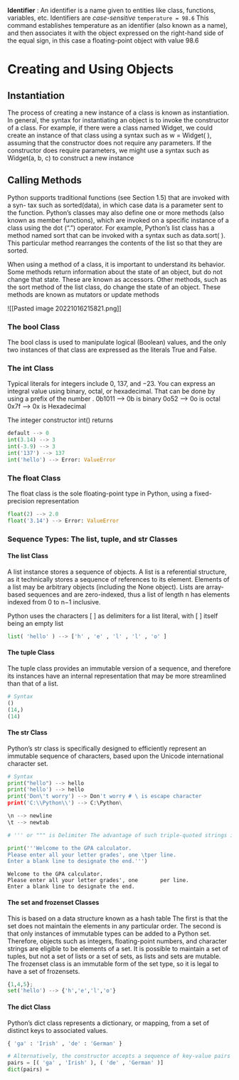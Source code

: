 


**Identifier** : An identifier is a name given to entities like class, functions, variables, etc. Identifiers are *case-sensitive*
`temperature = 98.6`
This command establishes temperature as an identifier (also known as a name), and then associates it with the object expressed on the right-hand side of the equal sign, in this case a floating-point object with value 98.6

# Creating and Using Objects

## Instantiation  
The process of creating a new instance of a class is known as instantiation. In  general, the syntax for instantiating an object is to invoke the constructor of a class.  For example, if there were a class named Widget, we could create an instance of  that class using a syntax such as w = Widget( ), assuming that the constructor does  not require any parameters. If the constructor does require parameters, we might  use a syntax such as Widget(a, b, c) to construct a new instance

## Calling Methods  
Python supports traditional functions (see Section 1.5) that are invoked with a syn- tax such as sorted(data), in which case data is a parameter sent to the function. Python’s classes may also define one or more methods (also known as member functions), which are invoked on a specific instance of a class using the dot (“.”)  operator. For example, Python’s list class has a method named sort that can be invoked with a syntax such as data.sort( ). This particular method rearranges the contents of the list so that they are sorted.

When using a method of a class, it is important to understand its behavior. Some methods return information about the state of an object, but do not change that state. These are known as accessors. Other methods, such as the sort method of the list class, do change the state of an object. These methods are known as mutators or update methods

![[Pasted image 20221016215821.png]]

### The bool Class

The bool class is used to manipulate logical (Boolean) values, and the only two instances of that class are expressed as the literals True and False.

### The int Class

Typical literals for integers include 0, 137, and −23. 
You can express an integral value using binary, octal, or hexadecimal. That can be done by using a prefix of the number .
0b1011 --> 0b is binary
0o52 --> 0o is octal
0x7f --> 0x is Hexadecimal

The integer constructor int() returns
```python
default --> 0
int(3.14) --> 3
int(-3.9) --> 3
int('137') --> 137
int('hello') --> Error: ValueError
```

### The float Class

The float class is the sole floating-point type in Python, using a fixed-precision representation

```python
float(2) --> 2.0
float('3.14') --> Error: ValueError
```

### Sequence Types: The list, tuple, and str Classes

#### The list Class
A list instance stores a sequence of objects. A list is a referential structure, as it technically stores a sequence of references to its element. Elements of a list may be arbitrary objects (including the None object). Lists are array-based sequences and are zero-indexed, thus a list of length n has elements indexed from 0 to n−1 inclusive.

Python uses the characters [ ] as delimiters for a list literal, with [ ] itself being an empty list

```python
list( 'hello' ) --> ['h' , 'e' , 'l' , 'l' , 'o' ]
```

#### The tuple Class
The tuple class provides an immutable version of a sequence, and therefore its instances have an internal representation that may be more streamlined than that of a list. 

```python
# Syntax
()
(14,)
(14)
```

#### The str Class 
Python’s str class is specifically designed to efficiently represent an immutable sequence of characters, based upon the Unicode international character set.

```python
# Syntax
print("hello") --> hello
print('hello') --> hello
print('Don\'t worry') --> Don't worry # \ is escape character
print('C:\\Python\\') --> C:\Python\

\n --> newline
\t --> newtab

```


```python
# ''' or """ is Delimiter The advantage of such triple-quoted strings is that newline characters can be embedded naturally (rather than escaped as \n). or for multiline String

print('''Welcome to the GPA calculator.
Please enter all your letter grades', one \tper line.
Enter a blank line to designate the end.''')
```

```output
Welcome to the GPA calculator.
Please enter all your letter grades', one       per line.
Enter a blank line to designate the end.
```

#### The set and frozenset Classes

This is based on a data structure known as a hash table 
The first is that the set does not maintain the elements in any particular order. The second is that only instances of immutable types can be added to a Python set.
Therefore, objects such as integers, floating-point numbers, and character strings are eligible to be elements of a set. It is possible to maintain a set of tuples, but not a set of lists or a set of sets, as lists and sets are mutable. The frozenset class is an immutable form of the set type, so it is legal to have a set of frozensets.

```python
{1,4,5};
set('hello') --> {'h','e','l','o'}
```

#### The dict Class

Python’s dict class represents a dictionary, or mapping, from a set of distinct keys to associated values.

```python
{ 'ga' : 'Irish' , 'de' : 'German' }

# Alternatively, the constructor accepts a sequence of key-value pairs as a parameter, as in dict(pairs)
pairs = [( 'ga' , 'Irish' ), ( 'de' , 'German' )]
dict(pairs) = 
```
